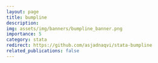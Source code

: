 ```yaml
---
layout: page
title: bumpline
description: 
img: assets/img/banners/bumpline_banner.png
importance: 5
category: stata
redirect: https://github.com/asjadnaqvi/stata-bumpline
related_publications: false
---
```


